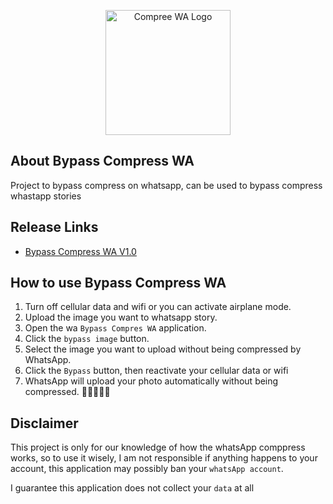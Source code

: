<p align="center"><img src="https://i.ibb.co/F7JLK80/ic-launcher-round.png" width="200" alt="Compree WA Logo" /></p>

## About Bypass Compress WA
Project to bypass compress on whatsapp, can be used to bypass compress whastapp stories

## Release Links
- [Bypass Compress WA V1.0](https://github.com/akbarabdul80/Bypass-Compress-Whatsapp/releases/tag/V1.0)

## How to use Bypass Compress WA
1. Turn off cellular data and wifi or you can activate airplane mode.
2. Upload the image you want to whatsapp story.
3. Open the wa ``Bypass Compres WA`` application.
4. Click the ``bypass image`` button.
5. Select the image you want to upload without being compressed by WhatsApp.
6. Click the ``Bypass`` button, then reactivate your cellular data or wifi
7. WhatsApp will upload your photo automatically without being compressed. 🥳🥳🥳🥳🥳

## Disclaimer
This project is only for our knowledge of how the whatsApp comppress works, so to use it wisely, I am not responsible if anything happens to your account, this application may possibly ban your ``whatsApp account``.

I guarantee this application does not collect your ``data`` at all
